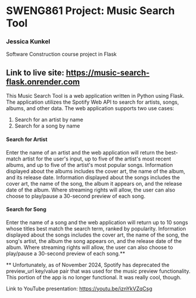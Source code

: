 # SWENG861 Project: Music Search Tool
### Jessica Kunkel
Software Construction course project in Flask

## Link to live site: https://music-search-flask.onrender.com

This Music Search Tool is a web application written in Python using Flask. The application utilizes the Spotify Web API to search for artists, songs, albums, and other data.
The web application supports two use cases: 
1. Search for an artist by name
2. Search for a song by name
#### Search for Artist
Enter the name of an artist and the web application will return the best-match artist for the user's input, up to five of the artist's most recent albums, and up to five of the artist's most popular songs. Information displayed about the albums includes the cover art, the name of the album, and its release date. Information displayed about the songs includes the cover art, the name of the song, the album it appears on, and the release date of the album. Where streaming rights will allow, the user can also choose to play/pause a 30-second preview of each song.
#### Search for Song
Enter the name of a song and the web application will return up to 10 songs whose titles best match the search term, ranked by popularity. Information displayed about the songs includes the cover art, the name of the song, the song's artist, the album the song appears on, and the release date of the album. Where streaming rights will allow, the user can also choose to play/pause a 30-second preview of each song.**

  ** Unfortunately, as of November 2024, Spotify has deprecated the preview_url key/value pair that was used for the music preview functionality. This portion of the app is no longer functional. It was really cool, though.

Link to YouTube presentation: https://youtu.be/iznYkVZqCsg 

